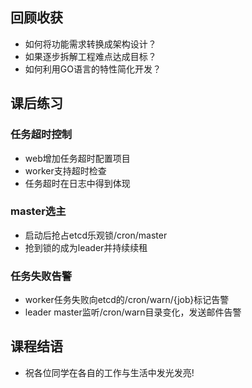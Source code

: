## 回顾收获
- 如何将功能需求转换成架构设计？
- 如果逐步拆解工程难点达成目标？
- 如何利用GO语言的特性简化开发？

## 课后练习
### 任务超时控制
- web增加任务超时配置项目
- worker支持超时检查
- 任务超时在日志中得到体现

### master选主
- 启动后抢占etcd乐观锁/cron/master
- 抢到锁的成为leader并持续续租
### 任务失败告警
- worker任务失败向etcd的/cron/warn/{job}标记告警
- leader master监听/cron/warn目录变化，发送邮件告警


## 课程结语
- 祝各位同学在各自的工作与生活中发光发亮!
